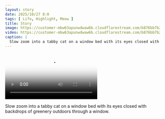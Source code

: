 ```yaml
---
layout: story
date: 2025/10/27 8:0
tags: [ Life, Highlight, Meow ]
title: Story
image: https://customer-mbw63apunwdwaw6b.cloudflarestream.com/b876bb7b2bbb5a14ab69e38a7ccecc15/thumbnails/thumbnail.jpg
video: https://customer-mbw63apunwdwaw6b.cloudflarestream.com/b876bb7b2bbb5a14ab69e38a7ccecc15/downloads/default.mp4
caption: |
  Slow zoom into a tabby cat on a window bed with its eyes closed with backdrops of greenery outdoors through a window.
---
```



<video src='https://customer-mbw63apunwdwaw6b.cloudflarestream.com/b876bb7b2bbb5a14ab69e38a7ccecc15/downloads/default.mp4' poster='https://customer-mbw63apunwdwaw6b.cloudflarestream.com/b876bb7b2bbb5a14ab69e38a7ccecc15/thumbnails/thumbnail.jpg' aria-describedby='description'><!-- tracks --></video>

<div id='description'>Slow zoom into a tabby cat on a window bed with its eyes closed with backdrops of greenery outdoors through a window.</div>

